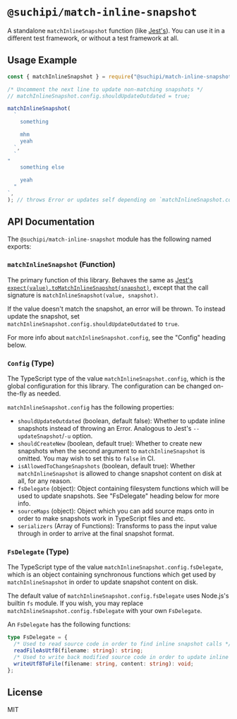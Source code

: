 # `@suchipi/match-inline-snapshot`

A standalone `matchInlineSnapshot` function (like [Jest's](https://jestjs.io/docs/snapshot-testing#inline-snapshots)). You can use it in a different test framework, or without a test framework at all.

## Usage Example

```ts
const { matchInlineSnapshot } = require("@suchipi/match-inline-snapshot");

/* Uncomment the next line to update non-matching snapshots */
// matchInlineSnapshot.config.shouldUpdateOutdated = true;

matchInlineSnapshot(
  `
    something

    mhm
    yeah
  `,
  `
"
    something else

    yeah
  "
`,
); // throws Error or updates self depending on `matchInlineSnapshot.config.shouldUpdateOutdated`
```

## API Documentation

The `@suchipi/match-inline-snapshot` module has the following named exports:

### `matchInlineSnapshot` (Function)

The primary function of this library. Behaves the same as [Jest's `expect(value).toMatchInlineSnapshot(snapshot)`](https://jestjs.io/docs/snapshot-testing#inline-snapshots), except that the call signature is `matchInlineSnapshot(value, snapshot)`.

If the value doesn't match the snapshot, an error will be thrown. To instead update the snapshot, set `matchInlineSnapshot.config.shouldUpdateOutdated` to `true`.

For more info about `matchInlineSnapshot.config`, see the "Config" heading below.

### `Config` (Type)

The TypeScript type of the value `matchInlineSnapshot.config`, which is the global configuration for this library. The configuration can be changed on-the-fly as needed.

`matchInlineSnapshot.config` has the following properties:

- `shouldUpdateOutdated` (boolean, default false): Whether to update inline snapshots instead of throwing an Error. Analogous to Jest's `--updateSnapshot`/`-u` option.
- `shouldCreateNew` (boolean, default true): Whether to create new snapshots when the second argument to `matchInlineSnapshot` is omitted. You may wish to set this to `false` in CI.
- `isAllowedToChangeSnapshots` (boolean, default true): Whether `matchInlineSnapshot` is allowed to change snapshot content on disk at all, for any reason.
- `fsDelegate` (object): Object containing filesystem functions which will be used to update snapshots. See "FsDelegate" heading below for more info.
- `sourceMaps` (object): Object which you can add source maps onto in order to make snapshots work in TypeScript files and etc.
- `serializers` (Array of Functions): Transforms to pass the input value through in order to arrive at the final snapshot format.

### `FsDelegate` (Type)

The TypeScript type of the value `matchInlineSnapshot.config.fsDelegate`, which is an object containing synchronous functions which get used by `matchInlineSnapshot` in order to update snapshot content on disk.

The default value of `matchInlineSnapshot.config.fsDelegate` uses Node.js's builtin `fs` module. If you wish, you may replace `matchInlineSnapshot.config.fsDelegate` with your own `FsDelegate`.

An `FsDelegate` has the following functions:

```ts
type FsDelegate = {
  /* Used to read source code in order to find inline snapshot calls */
  readFileAsUtf8(filename: string): string;
  /* Used to write back modified source code in order to update inline snapshots */
  writeUtf8ToFile(filename: string, content: string): void;
};
```

## License

MIT

